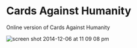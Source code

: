 Cards Against Humanity
====================

Online version of Cards Against Humanity

![screen shot 2014-12-06 at 11 09 08 pm](https://cloud.githubusercontent.com/assets/1060/5329269/390dbae4-7d9d-11e4-9de4-7e0601259f2c.png)
